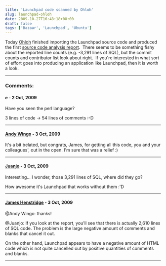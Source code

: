 ```yaml
---
title: 'Launchpad code scanned by Ohloh'
slug: launchpad-ohloh
date: 2009-10-27T16:48:18+08:00
draft: false
tags: ['Bazaar', 'Launchpad', 'Ubuntu']
---
```


Today [Ohloh](http://www.ohloh.net/) finished importing the Launchpad
source code and produced the first [source code analysis
report](https://www.ohloh.net/p/launchpad/analyses/latest "Launchpad.net Code Analysis"). 
There seems to be something fishy about the reported line counts (e.g.
-3,291 lines of SQL), but the commit counts and contributor list look
about right.  If you\'re interested in what sort of effort goes into
producing an application like Launchpad, then it is worth a look.

---
### Comments:
#### *e* - <time datetime="2009-10-27 20:41:29">2 Oct, 2009</time>

Have you seen the perl language?

3 lines of code -\> 54 lines of comments :-D

---
#### [Andy Wingo](http://wingolog.org/) - <time datetime="2009-10-28 03:22:51">3 Oct, 2009</time>

It\'s a bit belated, but congrats, James, for getting all this code, you
and your colleagues\', out in the open. I\'m sure that was a relief :)

---
#### [Juanjo](http://rambleon.usebox.net/) - <time datetime="2009-10-28 05:41:44">3 Oct, 2009</time>

Interesting\... I wonder, those 3,291 lines of SQL, where did they go?

How awesome it\'s Launchpad that works without them :\'D

---
#### [James Henstridge](http://blogs.gnome.org/jamesh/) - <time datetime="2009-10-28 10:53:32">3 Oct, 2009</time>

\@Andy Wingo: thanks!

\@Juanjo: If you look at the report, you\'ll see that there is actually
2,610 lines of SQL code. The problem is the large negative amount of
comments and blanks that cancel it out.

On the other hand, Launchpad appears to have a negative amount of HTML
code which is not quite cancelled out by positive quantities of comments
and blanks.

---
